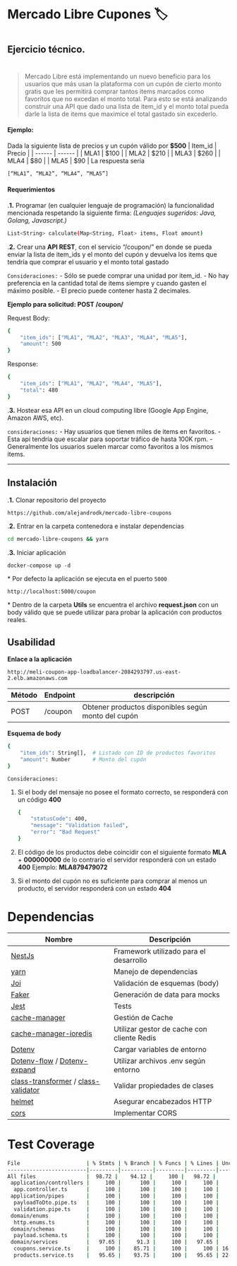 # Mercado Libre Cupones 🏷
#
## Ejercicio técnico.
#
#
>Mercado Libre está implementando un nuevo beneficio para los usuarios que más usan la
plataforma con un cupón de cierto monto gratis que les permitirá comprar tantos items
marcados como favoritos que no excedan el monto total. Para esto se está analizando
construir una API que dado una lista de item_id y el monto total pueda darle la lista de items
que maximice el total gastado sin excederlo.

#### Ejemplo:
Dada la siguiente lista de precios y un cupón válido por **$500**
| Item_id | Precio |
| ------ | ------ |
| MLA1 | $100 |
| MLA2 | $210 |
| MLA3 | $260 |
| MLA4 | $80 |
| MLA5 | $90 |
La respuesta sería
```sh
[“MLA1”, “MLA2”, “MLA4”, “MLA5”]
```

#### Requerimientos
\.**1.**  Programar (en cualquier lenguaje de programación) la funcionalidad mencionada
respetando la siguiente firma: _(Lenguajes sugeridos: Java, Golang, Javascript.)_
```sh
List<String> calculate(Map<String, Float> items, Float amount)
```
\.**2.** Crear una **API REST**, con el servicio “/coupon/” en donde se pueda enviar la lista de
item_ids y el monto del cupón y devuelva los items que tendría que comprar el usuario y
el monto total gastado

`Consideraciones:`
\- Sólo se puede comprar una unidad por item_id.
\- No hay preferencia en la cantidad total de items siempre y cuando gasten el máximo posible.
\- El precio puede contener hasta 2 decimales.

**Ejemplo para solicitud: POST /coupon/**

Request Body:
```sh
{
    "item_ids": ["MLA1", "MLA2", "MLA3", "MLA4", "MLA5"],
    "amount": 500
}
```
Response:
```sh
{
    "item_ids": ["MLA1", "MLA2", "MLA4", "MLA5"],
    "total": 480
}
```
\.**3.** Hostear esa API en un cloud computing libre (Google App Engine, Amazon AWS, etc).

`consideraciones:`
\- Hay usuarios que tienen miles de items en favoritos.
\- Esta api tendría que escalar para soportar tráfico de hasta 100K rpm.
\- Generalmente los usuarios suelen marcar como favoritos a los mismos items.
___

## Instalación

\.**1.** Clonar repositorio del proyecto
```sh
https://github.com/alejandrodk/mercado-libre-coupons
```
\.**2.** Entrar en la carpeta contenedora e instalar dependencias
```sh
cd mercado-libre-coupons && yarn
```
\.**3.** Iniciar aplicación
```
docker-compose up -d
```

\* Por defecto la aplicación se ejecuta en el puerto `5000`
```
http://localhost:5000/coupon
```
\* Dentro de la carpeta **Utils** se encuentra el archivo **request.json** con un body válido que se puede utilizar para probar la aplicación con productos reales.

## Usabilidad

**Enlace a la aplicación**
```
http://meli-coupon-app-loadbalancer-2084293797.us-east-2.elb.amazonaws.com
```

| Método | Endpoint | descripción |
|--|--|--|
|POST|/coupon| Obtener productos disponibles según monto del cupón

**Esquema de body**
```sh
{
    "item_ids": String[],  # Listado con ID de productos favoritos
    "amount": Number       # Monto del cupón
}
```
`Consideraciones:`
1. Si el body del mensaje no posee el formato correcto, se responderá con un código **400**
    ```sh
    {
        "statusCode": 400,
        "message": "Validation failed",
        "error": "Bad Request"
    }
    ```
2. El código de los productos debe coincidir con el siguiente formato **MLA** + **000000000**
    de lo contrario el servidor responderá con un estado **400**
    Ejemplo:  **MLA879479072**

3. Si el monto del cupón no es suficiente para comprar al menos un producto, el servidor responderá con un estado **404**


# Dependencias

| Nombre | Descripción |
|--|--|
|[NestJs](https://nestjs.com/)| Framework utilizado para el desarrollo
|[yarn](https://yarnpkg.com/)| Manejo de dependencias
|[Joi](https://www.npmjs.com/package/@hapi/joi)| Validación de esquemas (body)
|[Faker](https://www.npmjs.com/package/faker)| Generación de data para mocks
|[Jest](https://www.npmjs.com/package/jest)| Tests
|[cache-manager]()| Gestión de Cache
|[cache-manager-ioredis](https://www.npmjs.com/package/cache-manager-ioredis)| Utilizar gestor de cache con cliente Redis
|[Dotenv]()|Cargar variables de entorno
|[Dotenv-flow](https://www.npmjs.com/package/dotenv-flow) / [Dotenv-expand](https://www.npmjs.com/package/dotenv-expand)| Utilizar archivos .env según entorno
|[class-transformer]() / [class-validator]()| Validar propiedades de clases
|[helmet](https://github.com/helmetjs/helmet)| Asegurar encabezados HTTP
|[cors](https://github.com/expressjs/cors)| Implementar CORS

# Test Coverage
```sh
File                     | % Stmts | % Branch | % Funcs | % Lines | Uncovered Line #s
-------------------------|---------|----------|---------|---------|-------------------
All files                |  98.72 |    94.12 |     100 |   98.72 |
 application/controllers |     100 |      100 |     100 |     100 |
  app.controller.ts      |     100 |      100 |     100 |     100 |
 application/pipes       |     100 |      100 |     100 |     100 |
  payloadToDto.pipe.ts   |     100 |      100 |     100 |     100 |
  validation.pipe.ts     |     100 |      100 |     100 |     100 |
 domain/enums            |     100 |      100 |     100 |     100 |
  http.enums.ts          |     100 |      100 |     100 |     100 |
 domain/schemas          |     100 |      100 |     100 |     100 |
  payload.schema.ts      |     100 |      100 |     100 |     100 |
 domain/services         |   97.65 |     91.3 |     100 |   97.65 |
  coupons.service.ts     |     100 |    85.71 |     100 |     100 | 16
  products.service.ts    |   95.65 |    93.75 |     100 |   95.65 | 22-23
```